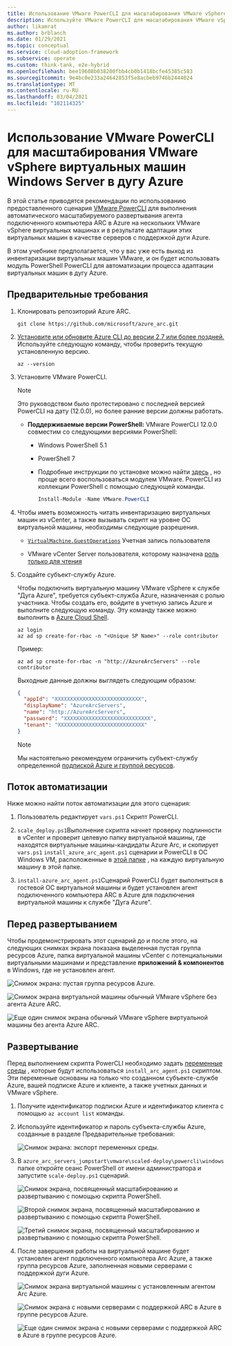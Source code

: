 ```yaml
---
title: Использование VMware PowerCLI для масштабирования VMware vSphere виртуальных машин Windows Server в дугу Azure
description: Используйте VMware PowerCLI для масштабирования VMware vSphere виртуальных машин Windows Server в службе "Дуга" Azure.
author: likamrat
ms.author: brblanch
ms.date: 01/29/2021
ms.topic: conceptual
ms.service: cloud-adoption-framework
ms.subservice: operate
ms.custom: think-tank, e2e-hybrid
ms.openlocfilehash: bee19608b038200fbb4cb0b1418bcfe45385c583
ms.sourcegitcommit: 9e4bc0e233a24642853f5e8acbeb9746b2444024
ms.translationtype: MT
ms.contentlocale: ru-RU
ms.lasthandoff: 03/04/2021
ms.locfileid: "102114325"
---
```

# <a name="use-vmware-powercli-to-scale-onboarding-vmware-vsphere-windows-server-virtual-machines-to-azure-arc"></a>Использование VMware PowerCLI для масштабирования VMware vSphere виртуальных машин Windows Server в дугу Azure

В этой статье приводятся рекомендации по использованию предоставленного сценария [VMware PowerCLI](https://code.vmware.com/web/dp/tool/vmware-powercli/) для выполнения автоматического масштабируемого развертывания агента подключенного компьютера ARC в Azure на нескольких VMware vSphere виртуальных машинах и в результате адаптации этих виртуальных машин в качестве серверов с поддержкой дуги Azure.

В этом учебнике предполагается, что у вас уже есть выход из инвентаризации виртуальных машин VMware, и он будет использовать модуль PowerShell PowerCLI для автоматизации процесса адаптации виртуальных машин в дугу Azure.

## <a name="prerequisites"></a>Предварительные требования

1. Клонировать репозиторий Azure ARC.

    ```console
    git clone https://github.com/microsoft/azure_arc.git
    ```

2. [Установите или обновите Azure CLI до версии 2,7 или более поздней.](/cli/azure/install-azure-cli) Используйте следующую команду, чтобы проверить текущую установленную версию.

    ```console
    az --version
    ```

3. Установите VMware PowerCLI.

    > [!NOTE]
    > Это руководством было протестировано с последней версией PowerCLI на дату (12.0.0), но более ранние версии должны работать.

    - **Поддерживаемые версии PowerShell:** VMware PowerCLI 12.0.0 совместим со следующими версиями PowerShell:
      - Windows PowerShell 5.1
      - PowerShell 7
      - Подробные инструкции по установке можно найти [здесь](https://docs.vmware.com/en/VMware-vSphere/7.0/com.vmware.esxi.install.doc/GUID-F02D0C2D-B226-4908-9E5C-2E783D41FE2D.html) , но проще всего воспользоваться модулем VMware. PowerCLI из коллекции PowerShell с помощью следующей команды.

        ```powershell
        Install-Module -Name VMware.PowerCLI
        ```

4. Чтобы иметь возможность читать инвентаризацию виртуальных машин из vCenter, а также вызывать скрипт на уровне ОС виртуальной машины, необходимы следующие разрешения.

    - [`VirtualMachine.GuestOperations`](https://docs.vmware.com/en/VMware-vSphere/7.0/com.vmware.vsphere.security.doc/GUID-6A952214-0E5E-4CCF-9D2A-90948FF643EC.html) Учетная запись пользователя

    - VMware vCenter Server пользователя, которому назначена [роль только для чтения](https://docs.vmware.com/en/VMware-vSphere/6.7/com.vmware.vsphere.security.doc/GUID-93B962A7-93FA-4E96-B68F-AE66D3D6C663.html)

5. Создайте субъект-службу Azure.

    Чтобы подключить виртуальную машину VMware vSphere к службе "Дуга Azure", требуется субъект-служба Azure, назначенная с ролью участника. Чтобы создать его, войдите в учетную запись Azure и выполните следующую команду. Эту команду также можно выполнить в [Azure Cloud Shell](https://shell.azure.com/).

    ```console
    az login
    az ad sp create-for-rbac -n "<Unique SP Name>" --role contributor
    ```

    Пример:

    ```console
    az ad sp create-for-rbac -n "http://AzureArcServers" --role contributor
    ```

    Выходные данные должны выглядеть следующим образом:

    ```json
    {
      "appId": "XXXXXXXXXXXXXXXXXXXXXXXXXXXX",
      "displayName": "AzureArcServers",
      "name": "http://AzureArcServers",
      "password": "XXXXXXXXXXXXXXXXXXXXXXXXXXXX",
      "tenant": "XXXXXXXXXXXXXXXXXXXXXXXXXXXX"
    }
    ```

    > [!NOTE]
    > Мы настоятельно рекомендуем ограничить субъект-службу определенной [подпиской Azure и группой ресурсов](/cli/azure/ad/sp).

## <a name="automation-flow"></a>Поток автоматизации

Ниже можно найти поток автоматизации для этого сценария:

1. Пользователь редактирует `vars.ps1` Скрипт PowerCLI.

2. `scale_deploy.ps1`Выполнение скрипта начнет проверку подлинности в vCenter и проверит целевую папку виртуальной машины, где находятся виртуальные машины-кандидаты Azure Arc, и скопирует `vars.ps1` `install_azure_arc_agent.ps1` сценарии и PowerCLI в ОС Windows VM, расположенные в [этой папке](https://github.com/microsoft/azure_arc/tree/main/azure_arc_servers_jumpstart/vmware/scaled_deployment/powercli/windows) , на каждую виртуальную машину в этой папке.

3. `install-azure_arc_agent.ps1`Сценарий PowerCLI будет выполняться в гостевой ОС виртуальной машины и будет установлен агент подключенного компьютера ARC в Azure для подключения виртуальной машины к службе "Дуга Azure".

## <a name="predeployment"></a>Перед развертыванием

Чтобы продемонстрировать этот сценарий до и после этого, на следующих снимках экрана показана выделенная пустая группа ресурсов Azure, папка виртуальной машины vCenter с потенциальными виртуальными машинами и представление **приложений & компонентов** в Windows, где не установлен агент.

![Снимок экрана: пустая группа ресурсов Azure.](./media/vmware-scale-powercli/cli-windows-empty.png)

![Снимок экрана виртуальной машины обычный VMware vSphere без агента Azure ARC.](./media/vmware-scale-powercli/cli-windows-vanilla-1.png)

![Еще один снимок экрана обычный VMware vSphere виртуальной машины без агента Azure ARC.](./media/vmware-scale-powercli/cli-windows-vanilla-2.png)

## <a name="deployment"></a>Развертывание

Перед выполнением скрипта PowerCLI необходимо задать [переменные среды](https://github.com/microsoft/azure_arc/blob/main/azure_arc_servers_jumpstart/vmware/scaled_deployment/powercli/windows/vars.ps1) , которые будут использоваться `install_arc_agent.ps1` скриптом. Эти переменные основаны на только что созданном субъекте-службе Azure, вашей подписке Azure и клиенте, а также учетных данных и VMware vSphere.

1. Получите идентификатор подписки Azure и идентификатор клиента с помощью `az account list` команды.

2. Используйте идентификатор и пароль субъекта-службы Azure, созданные в разделе Предварительные требования:

    ![Снимок экрана: экспорт переменных среды.](./media/vmware-scale-powercli/cli-windows-export-variables.png)

3. В `azure_arc_servers_jumpstart\vmware\scaled-deploy\powercli\windows` папке откройте сеанс PowerShell от имени администратора и запустите `scale-deploy.ps1` сценарий.

    ![Снимок экрана, посвященный масштабированию и развертыванию с помощью скрипта PowerShell.](./media/vmware-scale-powercli/cli-windows-scale-deploy-1.png)

    ![Второй снимок экрана, посвященный масштабированию и развертыванию с помощью скрипта PowerShell.](./media/vmware-scale-powercli/cli-windows-scale-deploy-2.png)

    ![Третий снимок экрана, посвященный масштабированию и развертыванию с помощью скрипта PowerShell.](./media/vmware-scale-powercli/cli-windows-scale-deploy-3.png)

4. После завершения работы на виртуальной машине будет установлен агент подключенного компьютера Arc Azure, а также группа ресурсов Azure, заполненная новыми серверами с поддержкой дуги Azure.

    ![Снимок экрана виртуальной машины с установленным агентом Arc Azure.](./media/vmware-scale-powercli/cli-windows-agent.png)

    ![Снимок экрана с новыми серверами с поддержкой ARC в Azure в группе ресурсов Azure.](./media/vmware-scale-powercli/cli-windows-servers-1.png)

    ![Еще один снимок экрана с новыми серверами с поддержкой ARC в Azure в группе ресурсов Azure.](./media/vmware-scale-powercli/cli-windows-servers-2.png)
